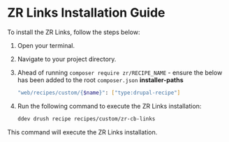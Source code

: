 # ZR Links Installation Guide

To install the ZR Links, follow the steps below:

1. Open your terminal.
2. Navigate to your project directory.
3. Ahead of running `composer require zr/RECIPE_NAME` - ensure the below has been added to the root `composer.json` **installer-paths**
    ```sh
    "web/recipes/custom/{$name}": ["type:drupal-recipe"]
    ```
4. Run the following command to execute the ZR Links installation:

    ```sh
    ddev drush recipe recipes/custom/zr-cb-links
    ```

This command will execute the ZR Links installation.
